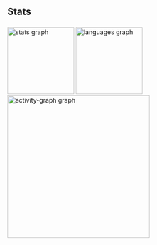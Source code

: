 <h2 align="left">Stats</h2>

###

<div align="left">
  <img src="https://github-readme-stats.vercel.app/api?username=TalissonVitorino&hide_title=false&hide_rank=false&show_icons=true&include_all_commits=true&count_private=true&disable_animations=false&theme=gruvbox_light&locale=en&hide_border=false&order=1" height="150" alt="stats graph"  />
  <img src="https://github-readme-stats.vercel.app/api/top-langs?username=TalissonVitorino&locale=en&hide_title=false&layout=compact&card_width=320&langs_count=5&theme=gruvbox_light&hide_border=false&order=2" height="150" alt="languages graph"  />
  <img src="https://github-readme-activity-graph.vercel.app/graph?username=TalissonVitorino&radius=16&theme=gruvbox&area=true&order=5" height="320" alt="activity-graph graph"  />
</div>

###
